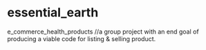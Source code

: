 # essential_earth
e_commerce_health_products
//a group project with an end goal of producing a viable code for listing & selling product.
